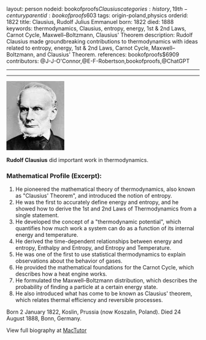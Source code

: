 layout: person
nodeid: bookofproofs$Clausius
categories: history,19th-century
parentid: bookofproofs$603
tags: origin-poland,physics
orderid: 1822
title: Clausius, Rudolf Julius Emmanuel
born: 1822
died: 1888
keywords: thermodynamics, Clausius, entropy, energy, 1st & 2nd Laws, Carnot Cycle, Maxwell–Boltzmann, Clausius' Theorem
description: Rudolf Clausius made groundbreaking contributions to thermodynamics with ideas related to entropy, energy, 1st & 2nd Laws, Carnot Cycle, Maxwell–Boltzmann, and Clausius' Theorem.
references: bookofproofs$6909
contributors: @J-J-O'Connor,@E-F-Robertson,bookofproofs,@ChatGPT

---



---

![Clausius.jpg](https://github.com/bookofproofs/bookofproofs.github.io/blob/main/_sources/_assets/images/portraits/Clausius.jpg?raw=true)

**Rudolf Clausius** did important work in thermodynamics.

### Mathematical Profile (Excerpt):
1. He pioneered the mathematical theory of thermodynamics, also known as "Clausius' Theorem", and introduced the notion of entropy. 
2. He was the first to accurately define energy and entropy, and he showed how to derive the 1st and 2nd Laws of Thermodynamics from a single statement. 
3. He developed the concept of a "thermodynamic potential", which quantifies how much work a system can do as a function of its internal energy and temperature. 
4. He derived the time-dependent relationships between energy and entropy, Enthalpy and Entropy, and Entropy and Temperature. 
5. He was one of the first to use statistical thermodynamics to explain observations about the behavior of gases. 
6. He provided the mathematical foundations for the Carnot Cycle, which describes how a heat engine works. 
7. He formulated the Maxwell–Boltzmann distribution, which describes the probability of finding a particle at a certain energy state. 
8. He also introduced what has come to be known as Clausius' theorem, which relates thermal efficiency and reversible processes.

Born 2 January 1822, Koslin, Prussia (now Koszalin, Poland). Died 24 August 1888, Bonn, Germany.

View full biography at [MacTutor](https://mathshistory.st-andrews.ac.uk/Biographies/Clausius/)
